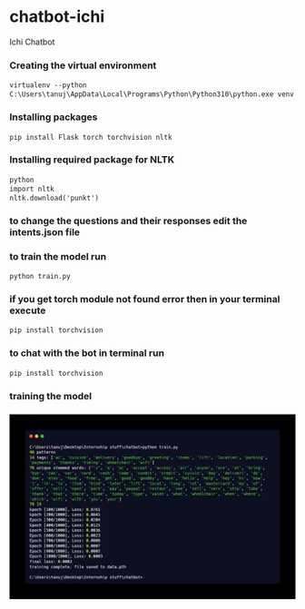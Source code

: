 # chatbot-ichi
Ichi Chatbot 
### Creating the virtual environment
```
virtualenv --python C:\Users\tanuj\AppData\Local\Programs\Python\Python310\python.exe venv
```

### Installing packages
``` 
pip install Flask torch torchvision nltk
```
### Installing required package for NLTK
```
python
import nltk
nltk.download('punkt')
```
### to change the questions and their responses edit the intents.json file
### to train the model run
```
python train.py
```
### if you get torch module not found error then in your terminal execute
```
pip install torchvision 
```
### to chat with the bot in terminal run
```
pip install torchvision 
```
### training the model
<h3 align="center"><img src="https://raw.githubusercontent.com/tanujdargan/chatbot-ichi/main/assets/terminal-training.png?token=GHSAT0AAAAAABSBHTQMCXZFEHQDRXS5SGP6YWHJLCA" width="800px"></h3>
